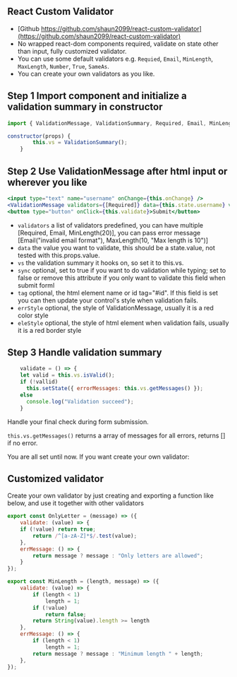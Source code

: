 ## React Custom Validator

- [Github https://github.com/shaun2099/react-custom-validator](https://github.com/shaun2099/react-custom-validator)
- No wrapped react-dom components required, validate on state other than input, fully customized validator.
- You can use some default validators e.g. `Requied`, `Email`, `MinLength`, `MaxLength`, `Number`, `True`, `SameAs`.
- You can create your own validators as you like.


## Step 1  Import component and initialize a validation summary in constructor
```js
import { ValidationMessage, ValidationSummary, Required, Email, MinLength, MaxLength, Number, True, SameAs } from "react-custom-validator";

constructor(props) {
		this.vs = ValidationSummary();
	}

```

## Step 2  Use ValidationMessage after html input or wherever you like

``` jsx
<input type="text" name="username" onChange={this.onChange} />
<ValidationMessage validators={[Required]} data={this.state.username} vs={this.vs} sync={true} tag="username" errStyle="text-danger" eleStyle="invalid" />
<button type="button" onClick={this.validate}>Submit</button>
```
* `validators` a list of validators predefined, you can have multiple [Required, Email, MinLength(20)], you can pass error message [Email("invalid email format"), MaxLength(10, "Max length is 10")]
* `data` the value you want to validate, this should be a state.value, not tested with this.props.value.
* `vs` the validation summary it hooks on, so set it to this.vs.
* `sync` optional, set to true if you want to do validation while typing; set to false or remove this attribute if you only want to validate this field when submit forml
* `tag` optional, the html element name or id tag="#id". If this field is set you can then update your control's style when validation fails.
* `errStyle` optional, the style of ValidationMessage, usually it is a red color style 
* `eleStyle` optional, the style of html element when validation fails, usually it is a red border style 


## Step 3  Handle validation summary

``` js
	validate = () => {
    let valid = this.vs.isValid();
    if (!vallid)
      this.setState({ errorMessages: this.vs.getMessages() });
    else
      console.log("Validation succeed");
	}
```

Handle your final check during form submission.

`this.vs.getMessages()` returns a array of messages for all errors, returns [] if no error.

You are all set until now.
If you want create your own validator:
## Customized validator

Create your own validator by just creating and exporting a function like below, and use it together with other validators

``` js
export const OnlyLetter = (message) => ({
	validate: (value) => {
    if (!value) return true;
		return /^[a-zA-Z]*$/.test(value);
	},
	errMessage: () => {
		return message ? message : "Only letters are allowed";
	}
});

export const MinLength = (length, message) => ({
	validate: (value) => {
		if (length < 1)
			length = 1;
		if (!value)
			return false;
		return String(value).length >= length
	},
	errMessage: () => {
		if (length < 1)
			length = 1;
		return message ? message : "Minimum length " + length;
	},
});
```

